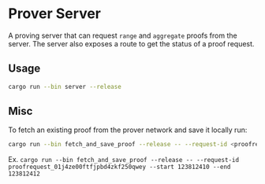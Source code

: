 # Prover Server

A proving server that can request `range` and `aggregate` proofs from the server. The server also
exposes a route to get the status of a proof request.

## Usage

```bash
cargo run --bin server --release
```

## Misc

To fetch an existing proof from the prover network and save it locally run:

```bash
cargo run --bin fetch_and_save_proof --release -- --request-id <proofrequest_id> --start <start_block> --end <end_block>
```

Ex. `cargo run --bin fetch_and_save_proof --release -- --request-id proofrequest_01j4ze00ftfjpbd4zkf250qwey --start 123812410 --end 123812412`